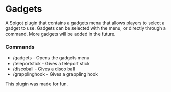# Gadgets
A Spigot plugin that contains a gadgets menu that allows players to select a gadget to use. Gadgets can be selected with the menu, 
or directly through a command. More gadgets will be added in the future.

### Commands
- /gadgets - Opens the gadgets menu
- /teleportstick - Gives a teleport stick
- /discoball - Gives a disco ball
- /grapplinghook - Gives a grappling hook

This plugin was made for fun.
